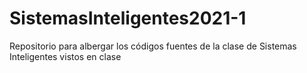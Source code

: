 # SistemasInteligentes2021-1
Repositorio para albergar los códigos fuentes de la clase de Sistemas Inteligentes vistos en clase
